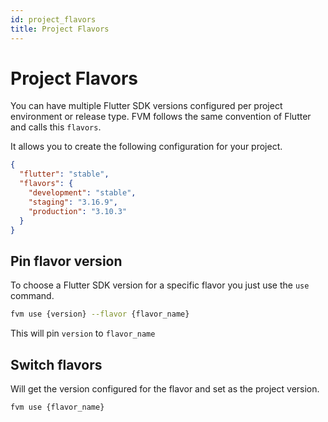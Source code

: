 ```yaml
---
id: project_flavors
title: Project Flavors
---
```


# Project Flavors

You can have multiple Flutter SDK versions configured per project environment or release type. FVM follows the same convention of Flutter and calls this `flavors`.

It allows you to create the following configuration for your project.

```json
{
  "flutter": "stable",
  "flavors": {
    "development": "stable",
    "staging": "3.16.9",
    "production": "3.10.3"
  }
}
```

## Pin flavor version

To choose a Flutter SDK version for a specific flavor you just use the `use` command.

```bash
fvm use {version} --flavor {flavor_name}
```

This will pin `version` to `flavor_name`

## Switch flavors

Will get the version configured for the flavor and set as the project version.

```bash
fvm use {flavor_name}
```


